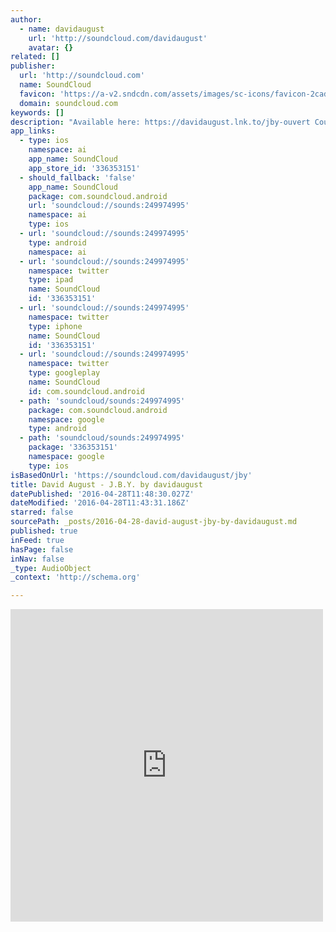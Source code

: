 ```yaml
---
author:
  - name: davidaugust
    url: 'http://soundcloud.com/davidaugust'
    avatar: {}
related: []
publisher:
  url: 'http://soundcloud.com'
  name: SoundCloud
  favicon: 'https://a-v2.sndcdn.com/assets/images/sc-icons/favicon-2cadd14b.ico'
  domain: soundcloud.com
keywords: []
description: "Available here: https://davidaugust.lnk.to/jby-ouvert Counter Records (Ninja Tune) Digital ('J.B.Y./OUVERT' Out Now) 12\" ('J.B.Y./OUVERT' - Out 27 May 2016) Picture by Linn Kuhlmann"
app_links:
  - type: ios
    namespace: ai
    app_name: SoundCloud
    app_store_id: '336353151'
  - should_fallback: 'false'
    app_name: SoundCloud
    package: com.soundcloud.android
    url: 'soundcloud://sounds:249974995'
    namespace: ai
    type: ios
  - url: 'soundcloud://sounds:249974995'
    type: android
    namespace: ai
  - url: 'soundcloud://sounds:249974995'
    namespace: twitter
    type: ipad
    name: SoundCloud
    id: '336353151'
  - url: 'soundcloud://sounds:249974995'
    namespace: twitter
    type: iphone
    name: SoundCloud
    id: '336353151'
  - url: 'soundcloud://sounds:249974995'
    namespace: twitter
    type: googleplay
    name: SoundCloud
    id: com.soundcloud.android
  - path: 'soundcloud/sounds:249974995'
    package: com.soundcloud.android
    namespace: google
    type: android
  - path: 'soundcloud/sounds:249974995'
    package: '336353151'
    namespace: google
    type: ios
isBasedOnUrl: 'https://soundcloud.com/davidaugust/jby'
title: David August - J.B.Y. by davidaugust
datePublished: '2016-04-28T11:48:30.027Z'
dateModified: '2016-04-28T11:43:31.186Z'
starred: false
sourcePath: _posts/2016-04-28-david-august-jby-by-davidaugust.md
published: true
inFeed: true
hasPage: false
inNav: false
_type: AudioObject
_context: 'http://schema.org'

---
```

<iframe src="https://cdn.embedly.com/widgets/media.html?src=https%3A%2F%2Fw.soundcloud.com%2Fplayer%2F%3Fvisual%3Dtrue%26url%3Dhttp%253A%252F%252Fapi.soundcloud.com%252Ftracks%252F249974995%26show_artwork%3Dtrue&amp;url=https%3A%2F%2Fsoundcloud.com%2Fdavidaugust%2Fjby&amp;image=http%3A%2F%2Fi1.sndcdn.com%2Fartworks-000149476692-uj0cum-t500x500.jpg&amp;key=b7d04c9b404c499eba89ee7072e1c4f7&amp;type=text%2Fhtml&amp;schema=soundcloud" width="500" height="500" scrolling="no" frameborder="0" allowfullscreen="" style=""></iframe>
